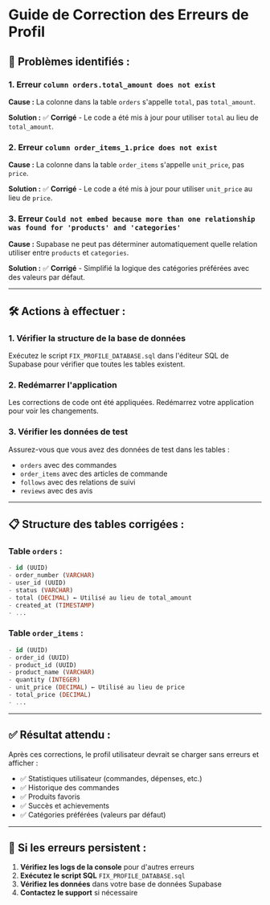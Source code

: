 # Guide de Correction des Erreurs de Profil

## 🚨 Problèmes identifiés :

### 1. **Erreur `column orders.total_amount does not exist`**
**Cause :** La colonne dans la table `orders` s'appelle `total`, pas `total_amount`.

**Solution :** ✅ **Corrigé** - Le code a été mis à jour pour utiliser `total` au lieu de `total_amount`.

### 2. **Erreur `column order_items_1.price does not exist`**
**Cause :** La colonne dans la table `order_items` s'appelle `unit_price`, pas `price`.

**Solution :** ✅ **Corrigé** - Le code a été mis à jour pour utiliser `unit_price` au lieu de `price`.

### 3. **Erreur `Could not embed because more than one relationship was found for 'products' and 'categories'`**
**Cause :** Supabase ne peut pas déterminer automatiquement quelle relation utiliser entre `products` et `categories`.

**Solution :** ✅ **Corrigé** - Simplifié la logique des catégories préférées avec des valeurs par défaut.

---

## 🛠️ Actions à effectuer :

### 1. **Vérifier la structure de la base de données**
Exécutez le script `FIX_PROFILE_DATABASE.sql` dans l'éditeur SQL de Supabase pour vérifier que toutes les tables existent.

### 2. **Redémarrer l'application**
Les corrections de code ont été appliquées. Redémarrez votre application pour voir les changements.

### 3. **Vérifier les données de test**
Assurez-vous que vous avez des données de test dans les tables :
- `orders` avec des commandes
- `order_items` avec des articles de commande
- `follows` avec des relations de suivi
- `reviews` avec des avis

---

## 📋 Structure des tables corrigées :

### **Table `orders` :**
```sql
- id (UUID)
- order_number (VARCHAR)
- user_id (UUID)
- status (VARCHAR)
- total (DECIMAL) ← Utilisé au lieu de total_amount
- created_at (TIMESTAMP)
- ...
```

### **Table `order_items` :**
```sql
- id (UUID)
- order_id (UUID)
- product_id (UUID)
- product_name (VARCHAR)
- quantity (INTEGER)
- unit_price (DECIMAL) ← Utilisé au lieu de price
- total_price (DECIMAL)
- ...
```

---

## ✅ Résultat attendu :

Après ces corrections, le profil utilisateur devrait se charger sans erreurs et afficher :
- ✅ Statistiques utilisateur (commandes, dépenses, etc.)
- ✅ Historique des commandes
- ✅ Produits favoris
- ✅ Succès et achievements
- ✅ Catégories préférées (valeurs par défaut)

---

## 🔧 Si les erreurs persistent :

1. **Vérifiez les logs de la console** pour d'autres erreurs
2. **Exécutez le script SQL** `FIX_PROFILE_DATABASE.sql`
3. **Vérifiez les données** dans votre base de données Supabase
4. **Contactez le support** si nécessaire
